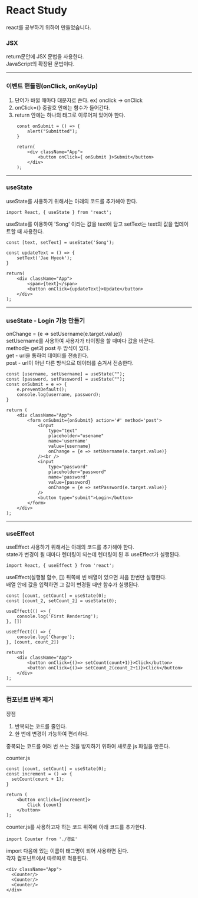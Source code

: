 # React Study

react를 공부하기 위하여 만들었습니다.    

### JSX
return문안에 JSX 문법을 사용한다.    
JavaScript의 확장된 문법이다.     

<hr />

### 이벤트 핸들링(onClick, onKeyUp)

1. 단어가 바뀔 때마다 대문자로 쓴다. ex) onclick -> onClick     
2. onClick={}   중괄호 안에는 함수가 들어간다.     
3. return 안에는 하나의 태그로 이루어져 있어야 한다.      

```
    const onSubmit = () => {
        alert("Submitted");
    }

    return(
        <div className="App">
            <button onClick={ onSubmit }>Submit</button>
        </div>
    );
```

<hr />

### useState

useState를 사용하기 위해서는 아래의 코드를 추가해야 한다.    

    import React, { useState } from 'react';

useState를 이용하여 'Song' 이라는 값을 text에 담고 setText는 text의 값을 업데이트할 때 사용한다.    

    const [text, setText] = useState('Song');
    
    const updateText = () => {
        setText('Jae Hyeok');
    }

    return(
        <div className="App">
            <span>{text}</span>
            <button onClick={updateText}>Update</button>
        </div>
    );

<hr />

### useState - Login 기능 만들기

onChange = {e => setUsername(e.target.value)}      
setUsername를 사용하여 사용자가 타이핑을 할 때마다 값을 바꾼다.    
method는 get과 post 두 방식이 있다.      
get - url을 통하여 데이터를 전송한다.      
post - url이 아닌 다른 방식으로 데이터를 숨겨서 전송한다.      

    const [username, setUsername] = useState("");
    const [password, setPassword] = useState("");
    const onSubmit = e => {
        e.preventDefault();
        console.log(username, password);
    }

    return (
        <div className="App">
            <form onSubmit={onSubmit} action='#' method='post'>
                <input
                    type="text"
                    placeholder="usename"
                    name='username'
                    value={username}
                    onChange = {e => setUsername(e.target.value)}
                /><br />
                <input
                    type="password"
                    placeholder="password"
                    name='password'
                    value={password}
                    onChange = {e => setPassword(e.target.value)}
                />
                <button type="submit">Login</button>
            </form>
        </div>
    );


<hr />

### useEffect

useEffect 사용하기 위해서는 아래의 코드를 추가해야 한다.     
state가 변경이 될 때마다 렌더링이 되는데 렌더링이 된 후 useEffect가 실행된다.      

    import React, { useEffect } from 'react';


useEffect(실행될 함수, []) 뒤쪽에 빈 배열이 있으면 처음 한번만 실행한다.     
배열 안에 값을 입력하면 그 값이 변경될 때만 함수가 실행된다.     

    const [count, setCount] = useState(0);
    const [count_2, setCount_2] = useState(0);

    useEffect(() => {
        console.log('First Rendering');
    }, [])

    useEffect(() => {
        console.log('Change');
    }, [count, count_2])

    return(
        <div className="App">
            <button onClick={()=> setCount(count+1)}>Click</button>
            <button onClick={()=> setCount_2(count_2+1)}>Click</button>
        </div>
    );


<hr />

### 컴포넌트 반복 제거

장점   

1. 반복되는 코드를 줄인다.     
2. 한 번에 변경이 가능하여 편리하다.    

중복되는 코드를 여러 번 쓰는 것을 방지하기 위하여 새로운 js 파일을 만든다.      

counter.js

    const [count, setCount] = useState(0);
    const increment = () => {
      setCount(count + 1);
    }
    
    return (
        <button onClick={increment}>
            Click {count}
        </button>
    );

counter.js를 사용하고자 하는 코드 위쪽에 아래 코드를 추가한다.      

    import Counter from './경로'

import 다음에 있는 이름이 태그명이 되어 사용하면 된다.       
각자 컴포넌트에서 따로따로 적용된다.      

    <div className="App">
      <Counter/>
      <Counter/>
      <Counter/>
    </div>




